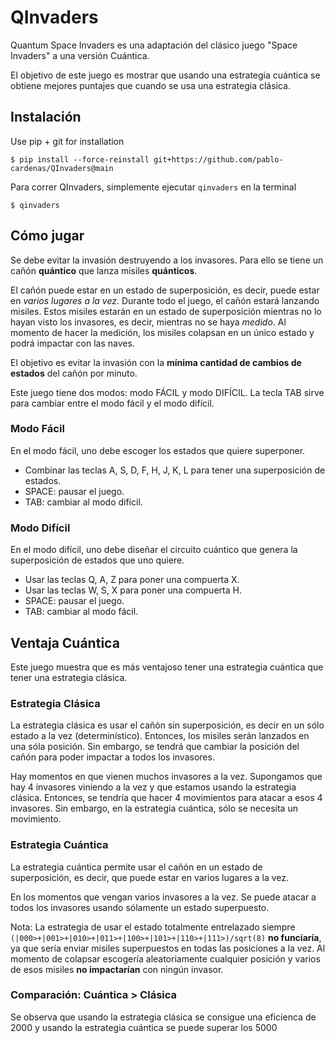 # QInvaders

Quantum Space Invaders es una adaptación del clásico juego "Space Invaders" a una versión Cuántica.

El objetivo de este juego es mostrar que usando una estrategia cuántica se obtiene mejores puntajes que cuando se usa una estrategia clásica.

## Instalación

Use pip + git for installation 

```
$ pip install --force-reinstall git+https://github.com/pablo-cardenas/QInvaders@main
```

Para correr QInvaders, simplemente ejecutar `qinvaders`  en la terminal

```
$ qinvaders
```

## Cómo jugar

Se debe evitar la invasión destruyendo a los invasores.
Para ello se tiene un cañón **quántico**  que lanza misiles **quánticos**.

El cañón puede estar en un estado de superposición, es decir, puede estar en *varios lugares a la vez*.
Durante todo el juego, el cañón estará lanzando misiles.
Estos misiles estarán en un estado de superposición mientras no lo hayan visto los invasores, es decir, mientras no se haya *medido*.
Al momento de hacer la medición, los misiles colapsan en un único estado y podrá impactar con las naves.

El objetivo es evitar la invasión con la **mínima cantidad de cambios de estados** del cañón por minuto.

Este juego tiene dos modos: modo FÁCIL y modo DIFÍCIL. La tecla TAB sirve para cambiar entre el modo fácil y el modo difícil.

### Modo Fácil

En el modo fácil, uno debe escoger los estados que quiere superponer.

  * Combinar las teclas A, S, D, F, H, J, K, L para tener una superposición de estados.
  * SPACE: pausar el juego.
  * TAB: cambiar al modo difícil.

### Modo Difícil

En el modo difícil, uno debe diseñar el circuito cuántico  que genera la superposición de estados que uno quiere.

  * Usar las teclas Q, A, Z para poner una compuerta X.
  * Usar las teclas W, S, X para poner una compuerta H.
  * SPACE: pausar el juego.
  * TAB: cambiar al modo fácil.


## Ventaja Cuántica

Este juego muestra que es más ventajoso tener una estrategia cuántica que tener una estrategia clásica.

### Estrategia Clásica

La estrategia clásica es usar el cañón sin superposición, es decir en un sólo estado a la vez (determinístico).
Entonces, los misiles serán lanzados en una sóla posición.
Sin embargo, se tendrá que cambiar la posición del cañón para poder impactar a todos los invasores.

Hay momentos en que vienen muchos invasores a la vez.
Supongamos que hay 4 invasores viniendo a la vez y que estamos usando la estrategia clásica.
Entonces, se tendría que hacer 4 movimientos para atacar a esos 4 invasores.
Sin embargo, en la estrategia cuántica, sólo se necesita un movimiento.

### Estrategia Cuántica

La estrategia cuántica permite usar el cañón en un estado de superposición, es decir, que puede estar en varios lugares a la vez.

En los momentos que vengan varios invasores a la vez.
Se puede atacar a todos los invasores usando sólamente un estado superpuesto.

Nota: La estrategia de usar el estado totalmente entrelazado siempre
`(|000>+|001>+|010>+|011>+|100>+|101>+|110>+|111>)/sqrt(8)` **no funciaría**, 
ya que sería enviar misiles superpuestos en todas las posiciones a la vez.
Al momento de colapsar escogería aleatoriamente cualquier posición y
varios de esos misiles **no impactarían** con ningún invasor.

### Comparación: Cuántica > Clásica

Se observa que usando la estrategia clásica se consigue una eficienca de 2000 y usando la estrategia cuántica se puede superar los 5000

